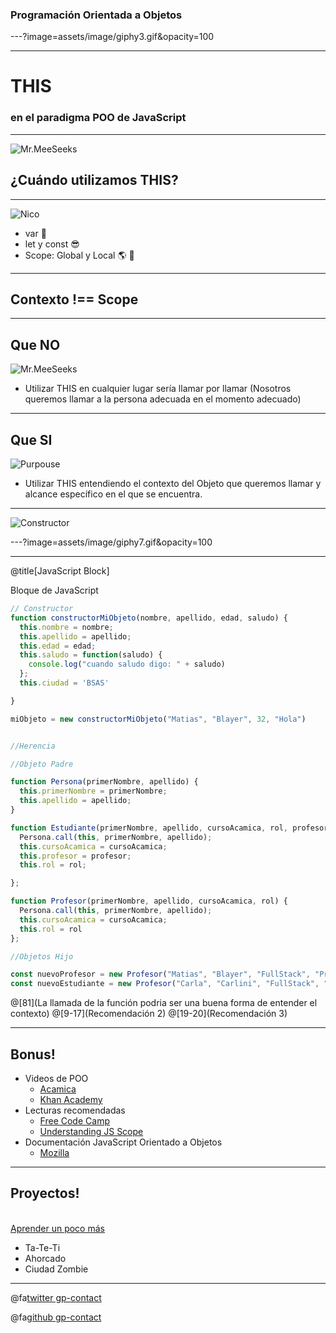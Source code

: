 ### Programación Orientada a Objetos

---?image=assets/image/giphy3.gif&opacity=100

---

# THIS

### en el paradigma POO de JavaScript

---

![Mr.MeeSeeks](https://media1.giphy.com/media/IFbYDFVZFyUak/200w.webp)

## ¿Cuándo utilizamos THIS?

---

![Nico](https://pbs.twimg.com/profile_images/995340838795403264/VhF3DGJH_400x400.jpg)

  + var 💩
  + let y const 😎
  + Scope: Global y Local 🌎 📍

---

## Contexto !== Scope

---

## Que NO

![Mr.MeeSeeks](https://media2.giphy.com/media/XrT2XN8L6yoMg/200w.webp)

- Utilizar THIS en cualquier lugar sería llamar por llamar (Nosotros queremos llamar a la persona adecuada en el momento adecuado)

---
## Que SI

![Purpouse](https://media1.giphy.com/media/ziEGYtWrYAPcc/200w.webp)

- Utilizar THIS entendiendo el contexto del Objeto que queremos llamar y alcance específico en el que se encuentra.

---

![Constructor](https://media0.giphy.com/media/hBd8gzTnevKJq/giphy.gif)

---?image=assets/image/giphy7.gif&opacity=100

---
@title[JavaScript Block]

<p><span class="slide-title">Bloque de JavaScript</span></p>

```javascript
// Constructor
function constructorMiObjeto(nombre, apellido, edad, saludo) {
  this.nombre = nombre;
  this.apellido = apellido;
  this.edad = edad;
  this.saludo = function(saludo) {
    console.log("cuando saludo digo: " + saludo)
  };
  this.ciudad = 'BSAS'

}

miObjeto = new constructorMiObjeto("Matias", "Blayer", 32, "Hola")


//Herencia

//Objeto Padre

function Persona(primerNombre, apellido) {
  this.primerNombre = primerNombre;
  this.apellido = apellido;
}

function Estudiante(primerNombre, apellido, cursoAcamica, rol, profesor) {
  Persona.call(this, primerNombre, apellido);
  this.cursoAcamica = cursoAcamica;
  this.profesor = profesor;
  this.rol = rol;

};

function Profesor(primerNombre, apellido, cursoAcamica, rol) {
  Persona.call(this, primerNombre, apellido);
  this.cursoAcamica = cursoAcamica;
  this.rol = rol
};

//Objetos Hijo

const nuevoProfesor = new Profesor("Matias", "Blayer", "FullStack", "Profesor");
const nuevoEstudiante = new Profesor("Carla", "Carlini", "FullStack", "Alumno", "Matias");

```

@[81](La llamada de la función podria ser una buena forma de entender el contexto)
@[9-17](Recomendación 2)
@[19-20](Recomendación 3)

---

## Bonus!

- Videos de POO
  + [Acamica](https://www.acamica.com/clases/8343/javascript-objetos)
  + [Khan Academy](https://es.khanacademy.org/computing/computer-programming/programming/object-oriented/p/challenge-double-rainbow)
- Lecturas recomendadas
  + [Free Code Camp](https://medium.freecodecamp.org/intro-to-object-oriented-programming-oop-with-javascript-made-easy-a317b87d6943)
  + [Understanding JS Scope](https://scotch.io/tutorials/understanding-scope-in-javascript)
- Documentación JavaScript Orientado a Objetos
  + [Mozilla](https://developer.mozilla.org/es/docs/Web/JavaScript/Introducci%C3%B3n_a_JavaScript_orientado_a_objetos)


---

## Proyectos!

<div class="left">
    <i class="fa fa-user-secret fa-5x" aria-hidden="true"> </i><br>
    <a href="https://www.acamica.com/" class="pro-link">
    Aprender un poco más</a>
</div>
<div class="right">
    <ul>
        <li>Ta-Te-Ti</li>
        <li>Ahorcado</li>
        <li>Ciudad Zombie</li>
    </ul>
</div>

---

@fa[twitter gp-contact](@roldanjorgex)

@fa[github gp-contact](jorgeroldan)

